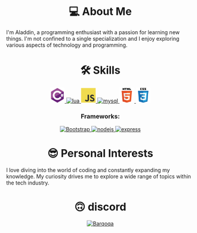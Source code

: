 <h1 align="center"> 💻 About Me</h3>

I'm Aladdin, a programming enthusiast with a passion for learning new things. I'm not confined to a single specialization and I enjoy exploring various aspects of technology and programming.



<h1 align="center">  🛠 Skills</h3>
<p align="center"> <a href="https://www.w3schools.com/cs/" target="_blank" rel="noreferrer"> <img src="https://raw.githubusercontent.com/devicons/devicon/master/icons/csharp/csharp-original.svg" alt="csharp" width="40" height="40"/> </a>
  <a href="https://www.tutorialspoint.com/lua/index.htm" target="_blank" rel="noreferrer"> <img src="https://upload.wikimedia.org/wikipedia/commons/thumb/c/cf/Lua-Logo.svg/1200px-Lua-Logo.svg.png" alt="lua" width="40" height="40"/> </a>
  <a href="https://developer.mozilla.org/en-US/docs/Web/JavaScript" target="_blank" rel="noreferrer"> <img src="https://raw.githubusercontent.com/devicons/devicon/master/icons/javascript/javascript-original.svg" alt="javascript" width="40" height="40"/> </a> 
  <a href="https://www.mysql.com/" target="_blank" rel="noreferrer"> <img src="https://www.freepnglogos.com/uploads/logo-mysql-png/logo-mysql-mysql-logo-png-images-are-download-crazypng-21.png" alt="mysql" width="40" height="40"/> </a> 
  <a href="https://www.w3.org/html/" target="_blank" rel="noreferrer"> <img src="https://raw.githubusercontent.com/devicons/devicon/master/icons/html5/html5-original-wordmark.svg" alt="html5" width="40" height="40"/> </a> <a href="https://www.w3schools.com/css/" target="_blank" rel="noreferrer"> <img src="https://raw.githubusercontent.com/devicons/devicon/master/icons/css3/css3-original-wordmark.svg" alt="css3" width="40" height="40"/></a></p>

<h3 align="center">Frameworks:</h3>

<p align="center">
  <a href="https://getbootstrap.com" target="_blank" rel="noreferrer"> <img src="https://upload.wikimedia.org/wikipedia/commons/b/b2/Bootstrap_logo.svg" alt="Bootstrap" width="50" height="40"/> </a> 
  <a href="https://nodejs.org" target="_blank" rel="noreferrer"> <img src="https://media.discordapp.net/attachments/621326000684269572/927865334755651614/download_3.png" alt="nodejs" width="40" height="40"/> </a> 
  <a href="https://expressjs.com" target="_blank" rel="noreferrer"> <img src="https://evanpoe.github.io/portfolio/images/express-logo.png" alt="express" width="40" height="40"/></a></p>



<h1 align="center"> 😎 Personal Interests</h3>

I love diving into the world of coding and constantly expanding my knowledge. My curiosity drives me to explore a wide range of topics within the tech industry.


<h1 align="center"> 🙃 discord</h3>
<div align="center">
<a href="https://discord.com/users/535750341053120522" target="_blank">
    <img src="[https://api.lanyard.rest/v1/users/535750341053120522?animated=true](https://lanyard.cnrad.dev/api/535750341053120522)https://lanyard.cnrad.dev/api/535750341053120522" alt="Barqoqa">
</a>
</div>
